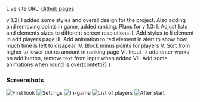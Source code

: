 Live site URL: [Github pages](https://mrozv.github.io/punsApp/)

v 1.2{
    I added some styles and overall design for the project. Also adding and removing points in game, added ranking.
    Plans for v 1.3:
    I. Adjust lists and elements sizes to different screen resolutions
    II. Add styles to li element in add players page
    III. Add animation to red element in alert to show how much time is left to disapear
    IV. Block minus points for players
    V. Sort from higher to lower points amount in ranking page
    VI. Input -> add enter works on add button, remove text from input when added
    VII. Add some animations when round is over(confetti?)
}

### Screenshots
![First look](https://github.com/Mrozv/punsApp/assets/112627216/55487152-3b49-456b-a84f-975fdcf144c3)
![Settings](https://github.com/Mrozv/punsApp/assets/112627216/cfd892dc-5690-4216-afd8-0cb79d68b639)
![In-game](https://github.com/Mrozv/punsApp/assets/112627216/75b6cc08-1193-4b7a-bc6c-679b6beee905)
![List of players](https://github.com/Mrozv/punsApp/assets/112627216/20301570-608e-4484-bdd2-5d4aed35257c)
![After start](https://github.com/Mrozv/punsApp/assets/112627216/7147f20c-1c9a-419f-a94c-632175d173c9)




